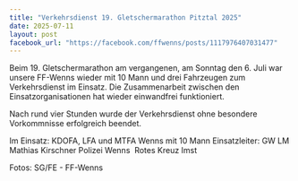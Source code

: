 ```yaml
---
title: "Verkehrsdienst 19. Gletschermarathon Pitztal 2025"
date: 2025-07-11
layout: post
facebook_url: "https://facebook.com/ffwenns/posts/1117976407031477"
---
```


Beim 19. Gletschermarathon am vergangenen, am Sonntag den 6. Juli war unsere FF-Wenns wieder mit 10 Mann und drei Fahrzeugen zum Verkehrsdienst im Einsatz. Die Zusammenarbeit zwischen den Einsatzorganisationen hat wieder einwandfrei funktioniert. 

Nach rund vier Stunden wurde der Verkehrsdienst ohne besondere Vorkommnisse erfolgreich beendet. 

Im Einsatz:
 KDOFA, LFA und MTFA Wenns mit 10 Mann
 Einsatzleiter: GW LM Mathias Kirschner
 Polizei Wenns
️ Rotes Kreuz Imst

 Fotos: SG/FE - FF-Wenns